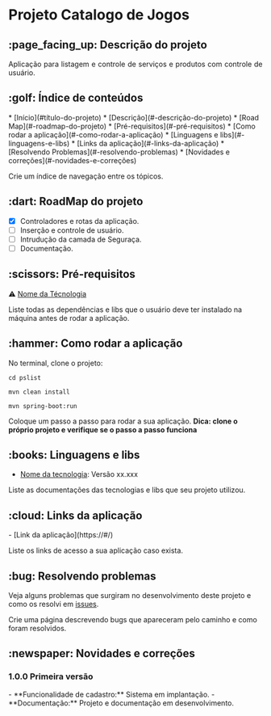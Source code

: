 <h1> Projeto Catalogo de Jogos</h1>


<h2> :page_facing_up: Descrição do projeto </h2>
<p align="justify">
  Aplicação para listagem e controle de serviços e produtos com controle de usuário.
</p>



<h2> :golf: Índice de conteúdos </h2>
   * [Início](#título-do-projeto)
   * [Descrição](#-descrição-do-projeto)
   * [Road Map](#-roadmap-do-projeto)
   * [Pré-requisitos](#-pré-requisitos)
   * [Como rodar a aplicação](#-como-rodar-a-aplicação)
   * [Linguagens e libs](#-linguagens-e-libs)
   * [Links da aplicação](#-links-da-aplicação)
   * [Resolvendo Problemas](#-resolvendo-problemas)
   * [Novidades e correções](#-novidades-e-correções)


<!--* [Exemplo de criação de tópico](#-nome-do-topico-criado)-->
Crie um índice de navegação entre os tópicos.

<h2> :dart: RoadMap do projeto</h2>

- [X] Controladores e rotas da aplicação.
- [ ] Inserção e controle de usuário.
- [ ] Intrudução da camada de Seguraça.
- [ ] Documentação.

<!--[ ] Exemplo: Objetivo que ainda não foi completado.-->


<h2> :scissors: Pré-requisitos</h2>

:warning: [Nome da Técnologia ](https://#link/)


<!--:warning: [Exemplo de tópico ](https://#link/)-->

Liste todas as dependências e libs que o usuário deve ter instalado na máquina antes de rodar a aplicação.


<h2> :hammer: Como rodar a aplicação </h2>

No terminal, clone o projeto:
```
cd pslist
```
```
mvn clean install
```
```
mvn spring-boot:run
```


<!--```-->
<!-- exemplo de código bash-->
<!--```-->

Coloque um passo a passo para rodar a sua aplicação.
**Dica: clone o próprio projeto e verifique se o passo a passo funciona**

<h2> :books: Linguagens e libs</h2>

- [Nome da tecnologia](https://exemplo.org/): Versão xx.xxx



<!--- [Exemplo](https:/exemplo.org/): versão xx.xxx -->

Liste as documentações das tecnologias e libs que seu projeto utilizou.

<h2> :cloud: Links da aplicação</h2>
- [Link da aplicação](https://#/)

Liste os links de acesso a sua aplicação caso exista.

<h2> :bug: Resolvendo problemas</h2>

Veja alguns problemas que surgiram no desenvolvimento deste projeto e como os resolvi em [issues](https://#).

Crie uma página descrevendo bugs que apareceram pelo caminho e como foram resolvidos.

<h2> :newspaper: Novidades e correções</h2>

<h3> 1.0.0 Primeira versão</h3>
- **Funcionalidade de cadastro:** Sistema em implantação.
- **Documentação:** Projeto e documentação em desenvolvimento.